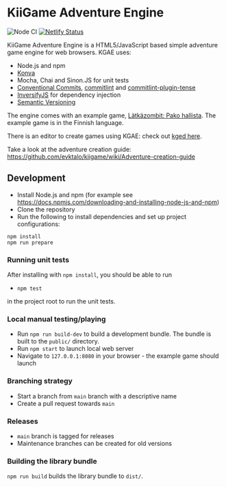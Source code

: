 # KiiGame Adventure Engine

![Node CI](https://github.com/kiigame/adventure_engine/actions/workflows/nodejs.yml/badge.svg?branch=main)
[![Netlify Status](https://api.netlify.com/api/v1/badges/697d2167-ec6d-4d1a-98dd-9ae075af4fd5/deploy-status)](https://app.netlify.com/sites/kgae/deploys)

KiiGame Adventure Engine is a HTML5/JavaScript based simple adventure game engine for web browsers. KGAE uses:
 * Node.js and npm
 * [Konva](https://konvajs.org)
 * Mocha, Chai and Sinon.JS for unit tests
 * [Conventional Commits](https://www.conventionalcommits.org/en/v1.0.0/), [commitlint](https://commitlint.js.org/#/) and [commitlint-plugin-tense](https://github.com/actuallydamo/commitlint-plugin-tense)
 * [InversifyJS](https://inversify.io/) for dependency injection
 * [Semantic Versioning](https://semver.org/)

The engine comes with an example game, [Lätkäzombit: Pako hallista](https://kgae.netlify.app/). The example game is in the Finnish language.

There is an editor to create games using KGAE: check out [kged here](https://github.com/kiigame/kged).

Take a look at the adventure creation guide: https://github.com/evktalo/kiigame/wiki/Adventure-creation-guide

## Development

* Install Node.js and npm (for example see https://docs.npmjs.com/downloading-and-installing-node-js-and-npm)
* Clone the repository
* Run the following to install dependencies and set up project configurations:

```
npm install
npm run prepare
```

### Running unit tests

After installing with `npm install`, you should be able to run

 * `npm test`

in the project root to run the unit tests.

### Local manual testing/playing

 * Run `npm run build-dev` to build a development bundle. The bundle is built to the `public/` directory.
 * Run `npm start` to launch local web server
 * Navigate to `127.0.0.1:8080` in your browser - the example game should launch

### Branching strategy

* Start a branch from `main` branch with a descriptive name
* Create a pull request towards `main`

### Releases

* `main` branch is tagged for releases
* Maintenance branches can be created for old versions

### Building the library bundle

`npm run build` builds the library bundle to `dist/`.
